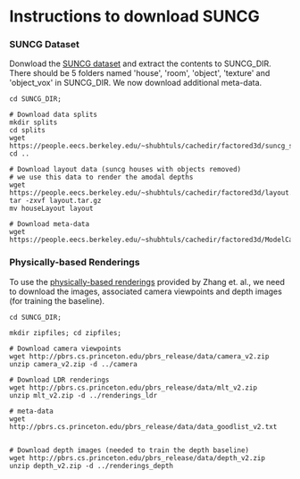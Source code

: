 # Instructions to download SUNCG

### SUNCG Dataset
Donwload the [SUNCG dataset](http://suncg.cs.princeton.edu/) and extract the contents to SUNCG_DIR. There should be 5 folders named 'house', 'room', 'object', 'texture' and 'object_vox' in SUNCG_DIR. We now download additional meta-data.
```
cd SUNCG_DIR;

# Download data splits
mkdir splits
cd splits
wget https://people.eecs.berkeley.edu/~shubhtuls/cachedir/factored3d/suncg_split.pkl
cd ..

# Download layout data (suncg houses with objects removed)
# we use this data to render the amodal depths
wget https://people.eecs.berkeley.edu/~shubhtuls/cachedir/factored3d/layout.tar.gz
tar -zxvf layout.tar.gz
mv houseLayout layout

# Download meta-data
wget https://people.eecs.berkeley.edu/~shubhtuls/cachedir/factored3d/ModelCategoryMappingEdited.csv
```

### Physically-based Renderings
To use the [physically-based renderings](http://pbrs.cs.princeton.edu/) provided by Zhang et. al., we need to download the images, associated camera viewpoints and depth images (for training the baseline).

```
cd SUNCG_DIR;

mkdir zipfiles; cd zipfiles;

# Download camera viewpoints
wget http://pbrs.cs.princeton.edu/pbrs_release/data/camera_v2.zip
unzip camera_v2.zip -d ../camera

# Download LDR renderings
wget http://pbrs.cs.princeton.edu/pbrs_release/data/mlt_v2.zip
unzip mlt_v2.zip -d ../renderings_ldr

# meta-data
wget http://pbrs.cs.princeton.edu/pbrs_release/data/data_goodlist_v2.txt


# Download depth images (needed to train the depth baseline)
wget http://pbrs.cs.princeton.edu/pbrs_release/data/depth_v2.zip
unzip depth_v2.zip -d ../renderings_depth
```

